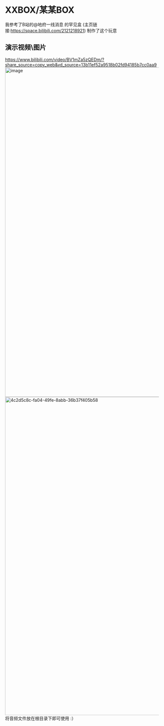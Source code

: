 # XXBOX/某某BOX
我参考了B站的@地府一线消息 的罕见盒 (主页链接:https://space.bilibili.com/2121218921) 制作了这个玩意
## 演示视频\图片
https://www.bilibili.com/video/BV1mZa5zQEDm/?share_source=copy_web&vd_source=13b11ef52a9518b02fd94185b7cc0aa9
<img width="1920" height="1080" alt="image" src="https://github.com/user-attachments/assets/257beaae-d847-4cbc-8947-771e2d7d9c18" />
<img width="1920" height="1043" alt="4c2d5c8c-fa04-49fe-8abb-36b37f405b58" src="https://github.com/user-attachments/assets/151b437d-ee58-48eb-b088-47f37ba4530c" />
将音频文件放在根目录下即可使用 :）
